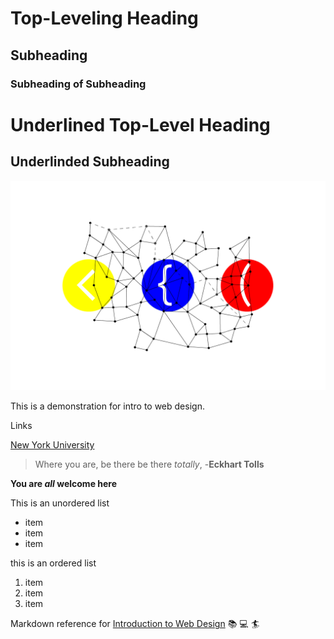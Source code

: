 # Top-Leveling Heading
## Subheading
### Subheading of Subheading

Underlined Top-Level Heading
============================

Underlinded Subheading
----------------------

![network brackets illustration](network-brackets.png)

This is a demonstration for intro to web design. 

Links

[New York University](https://www.nyu.edu/)

> Where you are, be there be there *totally*, -**Eckhart Tolls**

**You are *all* welcome here**

This is an unordered list
- item
- item
- item

this is an ordered list

1. item
2. item
3. item

Markdown reference for [Introduction to Web Design](https://cs.nyu.edu/courses/fall24/CSCI-UA.0004-004/assignments/) :books: :computer: :surfer: